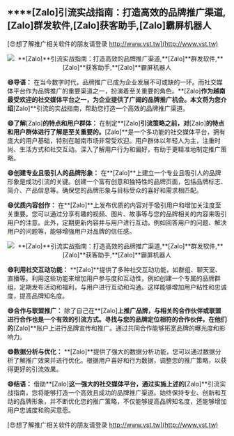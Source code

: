 ## ****[Zalo]**引流实战指南：打造高效的品牌推广渠道,**[Zalo]**群发软件,**[Zalo]**获客助手,**[Zalo]**霸屏机器人**

[😍想了解推广相关软件的朋友请登录 http://www.vst.tw](http://www.vst.tw)

 <center><img src="https://vst.tw/MP4/tuiguang/png/2.png" alt="**[Zalo]**引流实战指南：打造高效的品牌推广渠道,**[Zalo]**群发软件,**[Zalo]**获客助手,**[Zalo]**霸屏机器人"></center>

**😄导语：**
在当今数字时代，品牌推广已成为企业发展不可或缺的一环。而社交媒体平台作为品牌推广的重要渠道之一，扮演着至关重要的角色。**[Zalo]**作为越南最受欢迎的社交媒体平台之一，为企业提供了广阔的品牌推广机会。本文将为您介绍**[Zalo]**引流的实战指南，帮助您打造一个高效的品牌推广渠道。

**😄了解**[Zalo]**的特点和用户群体：**
在制定**[Zalo]**引流策略之前，对**[Zalo]**的特点和用户群体进行了解是至关重要的。**[Zalo]**是一个多功能的社交媒体平台，拥有庞大的用户基础，特别在越南市场非常受欢迎。用户群体以年轻人为主，注重时尚、生活方式和社交互动。深入了解用户行为和偏好，有助于更精准地制定推广策略。

**😄创建专业且吸引人的品牌形象：**
在**[Zalo]**上建立一个专业且吸引人的品牌形象是成功引流的关键。创建一个富有创意和独特性的品牌页面，包括品牌标志、简介、产品信息等。确保您的品牌形象与目标受众的喜好和需求相匹配。

**😄优质内容创作：**
在**[Zalo]**上发布优质的内容对于吸引用户和增加关注度至关重要。您可以通过分享有趣的视频、图片、故事等与您的品牌相关的内容来吸引用户的注意。此外，定期更新内容并与用户进行互动，例如回答用户的问题、解决用户的问题等，能够增强用户对品牌的信任感。

 <center><img src="https://vst.tw/MP4/tuiguang/png/7.png" alt="**[Zalo]**引流实战指南：打造高效的品牌推广渠道,**[Zalo]**群发软件,**[Zalo]**获客助手,**[Zalo]**霸屏机器人"></center>

**😄利用社交互动功能：**
**[Zalo]**提供了多种社交互动功能，如群组、聊天室、直播等。利用这些功能来增加用户参与度和互动性，例如创建一个专属的品牌群组，定期发布活动和福利，与用户进行互动和沟通。这样能够增加用户粘性和忠诚度，提高品牌知名度。

**😄合作与联盟推广：**
除了自己在**[Zalo]**上推广品牌，与相关的合作伙伴或联盟进行合作也是一个有效的引流方式。寻找与您的品牌定位相符的合作伙伴，在他们的**[Zalo]**账户上进行品牌宣传和推广。通过共同合作能够拓宽品牌的曝光度和影响力。

**😄数据分析与优化：**
**[Zalo]**提供了强大的数据分析功能，您可以通过数据分析了解推广效果并进行优化。根据用户喜好和行为数据，调整您的推广策略，以获得更好的引流效果。

**😄结语：**
借助**[Zalo]**这一强大的社交媒体平台，通过实施上述的**[Zalo]**引流实战指南，您将能够打造一个高效且成功的品牌推广渠道。始终保持专业、创新和互动的品牌形象，并不断优化您的推广策略，不仅能够提高品牌知名度，还能够增加用户忠诚度和购买意愿。

[😍想了解推广相关软件的朋友请登录 http://www.vst.tw](http://www.vst.tw)



